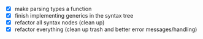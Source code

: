 - [x] make parsing types a function
- [x] finish implementing generics in the syntax tree
- [x] refactor all syntax nodes (clean up)
- [x] refactor everything (clean up trash and better error messages/handling)